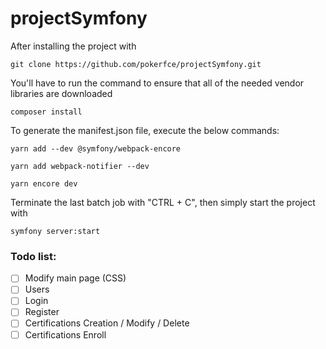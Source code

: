 # projectSymfony


After installing the project with

```
git clone https://github.com/pokerfce/projectSymfony.git
```

You'll have to run the command to ensure that all of the needed vendor libraries are downloaded

```
composer install 
```

To generate the manifest.json file, execute the below commands:

```
yarn add --dev @symfony/webpack-encore

yarn add webpack-notifier --dev

yarn encore dev
```

Terminate the last batch job with "CTRL + C", then simply start the project with

```
symfony server:start
```

### Todo list: 

- [ ] Modify main page (CSS)
- [ ] Users
- [ ] Login
- [ ] Register
- [ ] Certifications Creation / Modify / Delete
- [ ] Certifications Enroll
